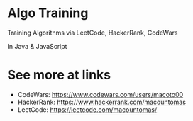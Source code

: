 # Algo Training 

Training Algorithms via LeetCode, HackerRank, CodeWars

In Java & JavaScript

# See more at links

- CodeWars: https://www.codewars.com/users/macoto00
- HackerRank: https://www.hackerrank.com/macountomas
- LeetCode: https://leetcode.com/macountomas/

